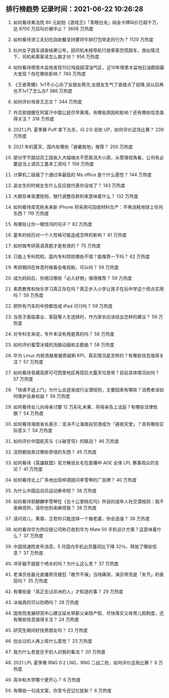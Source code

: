 
## 排行榜趋势 记录时间：2021-06-22 10:26:28
  
  1. 如何看待某法院 80 元起拍《游戏王》「青眼白龙」纯金卡牌叫价已超千万，达 8700 万后叫价被中止？ 3608 万热度
    
  2. 如何看待浙江夫妇吃自助餐坚持要将牛排打包带走的行为？ 1120 万热度
    
  3. 杭州女子跳车调查结果公布，因司机未按导航行驶乘客恐慌跳车，类似情况下，司机和乘客该怎么做才对？ 956 万热度
    
  4. 如何看待塔里木盆地发现10亿吨级超深油气区，近10年塔里木盆地石油勘探最大发现？存在哪些影响？ 740 万热度
    
  5. 《王者荣耀》1v1不小心杀了女朋友两次,女朋友生气了直接点了投降,说以后再也不1v1了怎么办? 386 万热度
    
  6. 如何评价戏骨王志文？ 344 万热度
    
  7. 外交部提醒在阿富汗中国公民尽早离境，有哪些原因和影响？还有哪些信息值得关注？ 316 万热度
    
  8. 2021 LPL 夏季赛 Puff 拿下五杀，iG 2:0 击败 UP，如何评价这场比赛？ 239 万热度
    
  9. 2021 年的夏天，国内有哪些「避暑胜地」推荐？ 200 万热度
    
  10. 部分字节跳动员工因收入大幅缩水不愿取消大小周，从管理视角看，公司有必要适当上调员工基本工资吗？ 156 万热度
    
  11. 计算机二级报了个通过率最低的 Ms office 是个什么感觉？ 144 万热度
    
  12. 追女生的时候女生什么反应就代表你没戏了？ 143 万热度
    
  13. 大额存单突遭抢购，银行调整存款利率意味着什么？ 132 万热度
    
  14. 如何看待库克称未来新 iPhone 将采用可回收材料生产：不再消耗地球上任何东西？ 119 万热度
    
  15. 有哪些让你一眼惊鸿的句子？ 82 万热度
    
  16. 童年的经历对一个人性格可能造成怎样的影响？ 81 万热度
    
  17. 如何做考研英语真题才是有效的？ 75 万热度
    
  18. 只能上专科院校，国内专科院校哪些不错？能推荐一下吗？ 62 万热度
    
  19. 考研期间在休息时候看会电视剧，可以吗？ 59 万热度
    
  20. 成为妈妈后，你用过哪些「必入好物」值得推荐？ 59 万热度
    
  21. 素质教育和快乐学习真正存在吗？真正步入小学让孩子在玩中学这个观点实用吗？ 59 万热度
    
  22. 把所有汽车的中控都改成 iPad 可行吗？ 59 万热度
    
  23. 当孩子面临事业、家庭等人生选择时，作为家长应该给出怎样的建议？ 59 万热度
    
  24. 对专科生来说，专升本没有用是真的吗？ 58 万热度
    
  25. 如何评价蜜雪冰城的洗脑动画和主题曲？ 58 万热度
    
  26. 华为 Linux 内核贡献者被质疑刷 KPI，真实情况是怎样的？有哪些信息值得关注？ 57 万热度
    
  27. 如何看待青藏高原可可西里地区再现巨大露天垃圾带？目前具体情况如何？ 57 万热度
    
  28. 「快递不送上门」为什么会逐渐成行业潜规则，主要因素有哪些？消费者该如何维护自身权益？ 56 万热度
    
  29. 如何看待女儿向母亲讨要 12 万彩礼未果，将母亲告上法庭？有哪些法律依据？ 54 万热度
    
  30. 如何看待海南省长表示：坚决不让海南自贸港成为「避税天堂」？具有哪些实际意义？ 54 万热度
    
  31. 如何评价中国航天与《斗破苍穹》的联动？ 46 万热度
    
  32. 法院都拍卖过哪些奇怪的东西？ 45 万热度
    
  33. 如何看待《英雄联盟》官方解说长毛在直播中 AOE 全体 LPL 赛事观众的言论？ 41 万热度
    
  34. 如何看待北上广多地出现梓涵提问李雪琴的广告牌？ 40 万热度
    
  35. 为什么中国运动员运动寿命短？ 38 万热度
    
  36. 如何看待郭麒麟李雪琴在《五十公里桃花坞》所说的成年人社交潜规则：我不来麻烦你，请你也别来麻烦我？ 38 万热度
    
  37. 请问双儿、黄蓉、芷若你只能选择一个做老婆，你会选谁？ 38 万热度
    
  38. 如何看待华为供应链公司称已收到华为 Mate 50 手机设计方案？这意味着什么？ 37 万热度
    
  39. 中国信通院发布消息，5 月国内手机出货量同比下降 32％，释放了哪些信息？ 37 万热度
    
  40. 冲牙器不就是个喷水的吗？为什么这么贵？ 37 万热度
    
  41. 老演员张晨光直播带货被怼「晚节不保」当场痛哭，演员带货是「失节」的表现吗？ 35 万热度
    
  42. 有哪些是「真正去过非洲的人」才知道的事？ 29 万热度
    
  43. 冰袖真的可以防晒吗？ 28 万热度
    
  44. 国务院发展研究中心建议延长带薪父亲陪产假、尽快落实父母育儿假制度，还有哪些信息值得关注？ 24 万热度
    
  45. 研究生期间好找男朋友吗？ 23 万热度
    
  46. 创业过的人再上班什么感觉？ 23 万热度
    
  47. 我为什么老是在乎别人对我的看法？ 20 万热度
    
  48. 2021 LPL 夏季赛 RNG 0:2 LNG，RNG 二战二败，如何评价这局比赛？ 8 万热度
    
  49. 高中和大学哪个更开心？ 6 万热度
    
  50. 有哪些一句话文案，你至今还记忆犹新？ 6 万热度
    